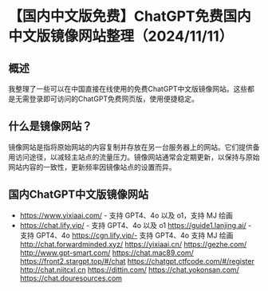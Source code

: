 # 【国内中文版免费】ChatGPT免费国内中文版镜像网站整理（2024/11/11）
## 概述
我整理了一些可以在中国直接在线使用的免费ChatGPT中文版镜像网站。这些都是无需登录即可访问的ChatGPT免费网页版，使用便捷稳定。

## 什么是镜像网站？
镜像网站是指将原始网站的内容复制并存放在另一台服务器上的网站。它们提供备用访问途径，以减轻主站点的流量压力。镜像网站通常会定期更新，以保持与原始网站内容的一致性，更新频率因镜像站点的设置而异。

## 国内ChatGPT中文版镜像网站
* https://www.yixiaai.com/ - 支持 GPT4、4o 以及 o1，支持 MJ 绘画
* https://chat.lify.vip/ - 支持 GPT4、4o 以及 o1
https://guide1.lanjing.ai/ - 支持 GPT4、4o
https://cgn.lify.vip/- 支持 GPT4、4o 支持 MJ 绘画
http://chat.forwardminded.xyz/
https://yixiaai.cn/
https://gezhe.com/
http://www.gpt-smart.com/
https://chat.mac89.com/
https://front2.stargpt.top/#/chat
https://chatgpt.ctfcode.com/#/register
http://chat.niitcxl.cn
https://dittin.com/
https://chat.yokonsan.com/
https://chat.douresources.com
